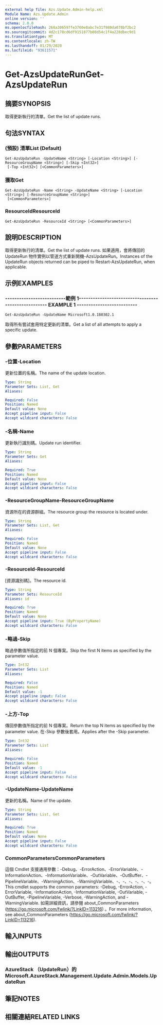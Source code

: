 ```yaml
---
external help file: Azs.Update.Admin-help.xml
Module Name: Azs.Update.Admin
online version: ''
schema: 2.0.0
ms.openlocfilehash: 268a306597fe3760e8abc7e31f980da078bf2bc2
ms.sourcegitcommit: 4d2c178cd6df9151877b08d54c1f4a228dbec9d1
ms.translationtype: MT
ms.contentlocale: zh-TW
ms.lasthandoff: 01/29/2020
ms.locfileid: "93611571"
---
```

# <span data-ttu-id="4ddea-101">Get-AzsUpdateRun</span><span class="sxs-lookup"><span data-stu-id="4ddea-101">Get-AzsUpdateRun</span></span>

## <span data-ttu-id="4ddea-102">摘要</span><span class="sxs-lookup"><span data-stu-id="4ddea-102">SYNOPSIS</span></span>
<span data-ttu-id="4ddea-103">取得更新執行的清單。</span><span class="sxs-lookup"><span data-stu-id="4ddea-103">Get the list of update runs.</span></span>

## <span data-ttu-id="4ddea-104">句法</span><span class="sxs-lookup"><span data-stu-id="4ddea-104">SYNTAX</span></span>

### <span data-ttu-id="4ddea-105"> (預設) 清單</span><span class="sxs-lookup"><span data-stu-id="4ddea-105">List (Default)</span></span>
```
Get-AzsUpdateRun -UpdateName <String> [-Location <String>] [-ResourceGroupName <String>] [-Skip <Int32>]
 [-Top <Int32>] [<CommonParameters>]
```

### <span data-ttu-id="4ddea-106">獲取</span><span class="sxs-lookup"><span data-stu-id="4ddea-106">Get</span></span>
```
Get-AzsUpdateRun -Name <String> -UpdateName <String> [-Location <String>] [-ResourceGroupName <String>]
 [<CommonParameters>]
```

### <span data-ttu-id="4ddea-107">ResourceId</span><span class="sxs-lookup"><span data-stu-id="4ddea-107">ResourceId</span></span>
```
Get-AzsUpdateRun -ResourceId <String> [<CommonParameters>]
```

## <span data-ttu-id="4ddea-108">說明</span><span class="sxs-lookup"><span data-stu-id="4ddea-108">DESCRIPTION</span></span>
<span data-ttu-id="4ddea-109">取得更新執行的清單。</span><span class="sxs-lookup"><span data-stu-id="4ddea-109">Get the list of update runs.</span></span> <span data-ttu-id="4ddea-110">如果適用，會將傳回的 UpdateRun 物件實例以管道方式重新開機-AzsUpdateRun。</span><span class="sxs-lookup"><span data-stu-id="4ddea-110">Instances of the UpdateRun objects returned can be piped to Restart-AzsUpdateRun, when applicable.</span></span>

## <span data-ttu-id="4ddea-111">示例</span><span class="sxs-lookup"><span data-stu-id="4ddea-111">EXAMPLES</span></span>

### <span data-ttu-id="4ddea-112">--------------------------範例 1--------------------------</span><span class="sxs-lookup"><span data-stu-id="4ddea-112">-------------------------- EXAMPLE 1 --------------------------</span></span>
```
Get-AzsUpdateRun -UpdateName Microsoft1.0.180302.1
```

<span data-ttu-id="4ddea-113">取得所有嘗試套用特定更新的清單。</span><span class="sxs-lookup"><span data-stu-id="4ddea-113">Get a list of all attempts to apply a specific update.</span></span>

## <span data-ttu-id="4ddea-114">參數</span><span class="sxs-lookup"><span data-stu-id="4ddea-114">PARAMETERS</span></span>

### <span data-ttu-id="4ddea-115">-位置</span><span class="sxs-lookup"><span data-stu-id="4ddea-115">-Location</span></span>
<span data-ttu-id="4ddea-116">更新位置的名稱。</span><span class="sxs-lookup"><span data-stu-id="4ddea-116">The name of the update location.</span></span>

```yaml
Type: String
Parameter Sets: List, Get
Aliases: 

Required: False
Position: Named
Default value: None
Accept pipeline input: False
Accept wildcard characters: False
```

### <span data-ttu-id="4ddea-117">-名稱</span><span class="sxs-lookup"><span data-stu-id="4ddea-117">-Name</span></span>
<span data-ttu-id="4ddea-118">更新執行識別碼。</span><span class="sxs-lookup"><span data-stu-id="4ddea-118">Update run identifier.</span></span>

```yaml
Type: String
Parameter Sets: Get
Aliases: 

Required: True
Position: Named
Default value: None
Accept pipeline input: False
Accept wildcard characters: False
```

### <span data-ttu-id="4ddea-119">-ResourceGroupName</span><span class="sxs-lookup"><span data-stu-id="4ddea-119">-ResourceGroupName</span></span>
<span data-ttu-id="4ddea-120">資源所在的資源群組。</span><span class="sxs-lookup"><span data-stu-id="4ddea-120">The resource group the resource is located under.</span></span>

```yaml
Type: String
Parameter Sets: List, Get
Aliases: 

Required: False
Position: Named
Default value: None
Accept pipeline input: False
Accept wildcard characters: False
```

### <span data-ttu-id="4ddea-121">-ResourceId</span><span class="sxs-lookup"><span data-stu-id="4ddea-121">-ResourceId</span></span>
<span data-ttu-id="4ddea-122">[資源識別碼]。</span><span class="sxs-lookup"><span data-stu-id="4ddea-122">The resource id.</span></span>

```yaml
Type: String
Parameter Sets: ResourceId
Aliases: id

Required: True
Position: Named
Default value: None
Accept pipeline input: True (ByPropertyName)
Accept wildcard characters: False
```

### <span data-ttu-id="4ddea-123">-略過</span><span class="sxs-lookup"><span data-stu-id="4ddea-123">-Skip</span></span>
<span data-ttu-id="4ddea-124">略過參數值所指定的前 N 個專案。</span><span class="sxs-lookup"><span data-stu-id="4ddea-124">Skip the first N items as specified by the parameter value.</span></span>

```yaml
Type: Int32
Parameter Sets: List
Aliases: 

Required: False
Position: Named
Default value: -1
Accept pipeline input: False
Accept wildcard characters: False
```

### <span data-ttu-id="4ddea-125">-上方</span><span class="sxs-lookup"><span data-stu-id="4ddea-125">-Top</span></span>
<span data-ttu-id="4ddea-126">傳回參數值所指定的前 N 個專案。</span><span class="sxs-lookup"><span data-stu-id="4ddea-126">Return the top N items as specified by the parameter value.</span></span>
<span data-ttu-id="4ddea-127">在-Skip 參數後套用。</span><span class="sxs-lookup"><span data-stu-id="4ddea-127">Applies after the -Skip parameter.</span></span>

```yaml
Type: Int32
Parameter Sets: List
Aliases: 

Required: False
Position: Named
Default value: -1
Accept pipeline input: False
Accept wildcard characters: False
```

### <span data-ttu-id="4ddea-128">-UpdateName</span><span class="sxs-lookup"><span data-stu-id="4ddea-128">-UpdateName</span></span>
<span data-ttu-id="4ddea-129">更新的名稱。</span><span class="sxs-lookup"><span data-stu-id="4ddea-129">Name of the update.</span></span>

```yaml
Type: String
Parameter Sets: List, Get
Aliases: 

Required: True
Position: Named
Default value: None
Accept pipeline input: False
Accept wildcard characters: False
```

### <span data-ttu-id="4ddea-130">CommonParameters</span><span class="sxs-lookup"><span data-stu-id="4ddea-130">CommonParameters</span></span>
<span data-ttu-id="4ddea-131">這個 Cmdlet 支援通用參數：-Debug、-ErrorAction、-ErrorVariable、-InformationAction、-InformationVariable、-OutVariable、-OutBuffer、-PipelineVariable、-WarningAction、-WarningVariable、-、-、-、-、-、-。</span><span class="sxs-lookup"><span data-stu-id="4ddea-131">This cmdlet supports the common parameters: -Debug, -ErrorAction, -ErrorVariable, -InformationAction, -InformationVariable, -OutVariable, -OutBuffer, -PipelineVariable, -Verbose, -WarningAction, and -WarningVariable.</span></span> <span data-ttu-id="4ddea-132">如需詳細資訊，請參閱 about_CommonParameters (https://go.microsoft.com/fwlink/?LinkID=113216) 。</span><span class="sxs-lookup"><span data-stu-id="4ddea-132">For more information, see about_CommonParameters (https://go.microsoft.com/fwlink/?LinkID=113216).</span></span>

## <span data-ttu-id="4ddea-133">輸入</span><span class="sxs-lookup"><span data-stu-id="4ddea-133">INPUTS</span></span>

## <span data-ttu-id="4ddea-134">輸出</span><span class="sxs-lookup"><span data-stu-id="4ddea-134">OUTPUTS</span></span>

### <span data-ttu-id="4ddea-135">AzureStack （UpdateRun）的</span><span class="sxs-lookup"><span data-stu-id="4ddea-135">Microsoft.AzureStack.Management.Update.Admin.Models.UpdateRun</span></span>

## <span data-ttu-id="4ddea-136">筆記</span><span class="sxs-lookup"><span data-stu-id="4ddea-136">NOTES</span></span>

## <span data-ttu-id="4ddea-137">相關連結</span><span class="sxs-lookup"><span data-stu-id="4ddea-137">RELATED LINKS</span></span>

